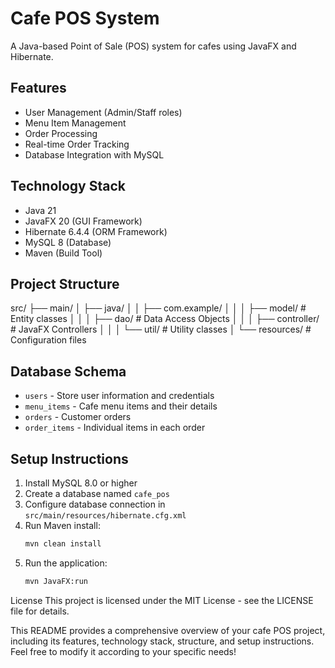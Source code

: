 ﻿# Cafe POS System

A Java-based Point of Sale (POS) system for cafes using JavaFX and Hibernate.

## Features

- User Management (Admin/Staff roles)
- Menu Item Management
- Order Processing
- Real-time Order Tracking
- Database Integration with MySQL

## Technology Stack

- Java 21
- JavaFX 20 (GUI Framework)
- Hibernate 6.4.4 (ORM Framework)
- MySQL 8 (Database)
- Maven (Build Tool)

## Project Structure
src/ 
├── main/ 
│ ├── java/ 
│ │ ├── com.example/ 
│ │ │ ├── model/ # Entity classes 
│ │ │ ├── dao/ # Data Access Objects 
│ │ │ ├── controller/ # JavaFX Controllers 
│ │ │ └── util/ # Utility classes 
│ └── resources/ # Configuration files

## Database Schema

- `users` - Store user information and credentials
- `menu_items` - Cafe menu items and their details
- `orders` - Customer orders
- `order_items` - Individual items in each order

## Setup Instructions

1. Install MySQL 8.0 or higher
2. Create a database named `cafe_pos`
3. Configure database connection in `src/main/resources/hibernate.cfg.xml`
4. Run Maven install:
   ```bash
   mvn clean install
5. Run the application:
   ```bash
   mvn JavaFX:run

License
This project is licensed under the MIT License - see the LICENSE file for details.

This README provides a comprehensive overview of your cafe POS project, including its features, technology stack, structure, and setup instructions. Feel free to modify it according to your specific needs!
